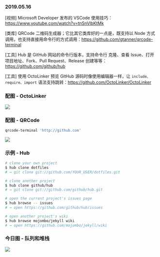 ### 2019.05.16

[视频] Microsoft Developer 发布的 VSCode 使用技巧：<https://www.youtube.com/watch?v=tnSnVlbKtMk>

[类库] QRCode 二维码生成器；它比其它类库好的一点是，既支持以 Node 方式调用，也支持直接用命令行的方式调用：<https://github.com/gtanner/qrcode-terminal>

[工具] Hub 是 GitHub 网站的命令行版本，支持命令行 克隆、查看 Issue、打开项目地址、Fork、Pull Request、Release 创建等等：<https://github.com/github/hub>

[工具] 使用 OctoLinker 预览 GitHub 源码时像使用编辑器一样，让 `include、require、import` 语法支持跳转：<https://github.com/OctoLinker/OctoLinker>

### 配图 - OctoLinker
![](https://user-images.githubusercontent.com/1393946/34275053-dca87148-e69b-11e7-9d8f-e43ce361755b.gif)

### 配图 - QRCode
```sh
qrcode-terminal 'http://github.com'
```
![](https://camo.githubusercontent.com/1b87ab92f230c35ff19abf2449e0fd52bea3f124/68747470733a2f2f7261772e6769746875622e636f6d2f6774616e6e65722f7172636f64652d7465726d696e616c2f6d61737465722f6578616d706c652f62617369632e706e67)

### 示例 - Hub
```sh
# clone your own project
$ hub clone dotfiles
# → git clone git://github.com/YOUR_USER/dotfiles.git

# clone another project
$ hub clone github/hub
# → git clone git://github.com/github/hub.git

# open the current project's issues page
$ hub browse -- issues
# → open https://github.com/github/hub/issues

# open another project's wiki
$ hub browse mojombo/jekyll wiki
# → open https://github.com/mojombo/jekyll/wiki
```

### 今日图 - 队列和堆栈
![](https://user-gold-cdn.xitu.io/2019/5/16/16abe433ba900b59?imageView2/2/w/800/q/100)

